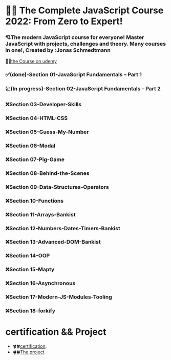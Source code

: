 # 🤍🤍 The Complete JavaScript Course 2022: From Zero to Expert!

### 💘The modern JavaScript course for everyone! Master JavaScript with projects, challenges and theory. Many courses in one!, Created by :Jonas Schmedtmann

🐳🐳[the Course on udemy](https://www.udemy.com/course/the-complete-javascript-course/)

### ✅(done)-Section 01-JavaScript Fundamentals – Part 1

### 💹(In progress)-Section 02-JavaScript Fundamentals – Part 2

### ❌Section 03-Developer-Skills

### ❌Section 04-HTML-CSS

### ❌Section 05-Guess-My-Number

### ❌Section 06-Modal

### ❌Section 07-Pig-Game

### ❌Section 08-Behind-the-Scenes

### ❌Section 09-Data-Structures-Operators

### ❌Section 10-Functions

### ❌Section 11-Arrays-Bankist

### ❌Section 12-Numbers-Dates-Timers-Bankist

### ❌Section 13-Advanced-DOM-Bankist

### ❌Section 14-OOP

### ❌Section 15-Mapty

### ❌Section 16-Asynchronous

### ❌Section 17-Modern-JS-Modules-Tooling

### ❌Section 18-forkify

# certification && Project

- 🍀🍀[certification]().
- 🍀🍀[The project ]()
